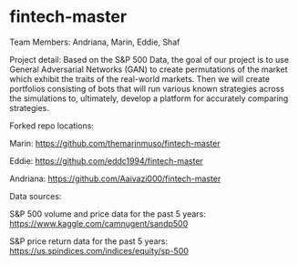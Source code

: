 # fintech-master

Team Members: Andriana, Marin, Eddie, Shaf 

Project detail: 
Based on the S&P 500 Data, the goal of our project is to use General Adversarial Networks (GAN) to create permutations of the market which exhibit the traits of the real-world markets. Then we will create portfolios consisting of bots that will run various known strategies across the simulations to, ultimately, develop a platform for accurately comparing strategies.

Forked repo locations: 

Marin: https://github.com/themarinmuso/fintech-master

Eddie: https://github.com/eddc1994/fintech-master 

Andriana: https://github.com/Aaivazi000/fintech-master


Data sources: 

S&P 500 volume and price data for the past 5 years: 
https://www.kaggle.com/camnugent/sandp500


S&P price return data for the past 5 years: 
https://us.spindices.com/indices/equity/sp-500

